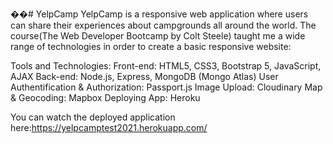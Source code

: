 ��# YelpCamp
YelpCamp is a responsive web application where users can share their experiences about campgrounds all around the world.
The course(The Web Developer Bootcamp by Colt Steele) taught me a wide range of technologies in order to create a basic responsive website:

Tools and Technologies:
Front-end: HTML5, CSS3, Bootstrap 5, JavaScript, AJAX
Back-end: Node.js, Express, MongoDB (Mongo Atlas)
User Authentification & Authorization: Passport.js
Image Upload: Cloudinary
Map & Geocoding: Mapbox
Deploying App: Heroku

You can watch the deployed application here:https://yelpcamptest2021.herokuapp.com/
